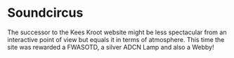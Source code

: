 <!--
  id: 2146
  slug: soundcircus
  type: fortpolio
  excerpt: Flash website that won an FWASOTD, an ADCN Lamp and a Webby!
  excerptNl: Flash-website die een FWASOTD, een ADCN-lamp en een Webby heeft gewonnen!
  categories: 3D, video
  tags: CSS, HTML, jQuery, PHP, ActionScript, Flash
  clients: Pool Worldwide
  collaboration: DPPLR
  prizes: FWA, ADCN, Webby
  thumbnail: soundcircus5.jpg
  image: soundcircus5.jpg
  images: soundcircus1.jpg, soundcircus2.jpg, soundcircus3.jpg, soundcircus4.jpg, soundcircus5.jpg
  inCv: true
  inPortfolio: true
  dateFrom: 2011-03-01
  dateTo: 2011-05-01
-->

# Soundcircus

<p>The successor to the Kees Kroot website might be less spectacular from an interactive point of view but equals it in terms of atmosphere. This time the site was rewarded a FWASOTD, a silver ADCN Lamp and also a Webby!</p>